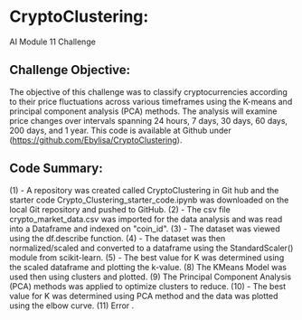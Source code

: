 # CryptoClustering:
AI Module 11 Challenge

## Challenge Objective:
The objective  of this challenge was to classify cryptocurrencies according to their price fluctuations across various timeframes using the K-means and principal component analysis (PCA) methods. The analysis will examine price changes over intervals spanning 24 hours, 7 days, 30 days, 60 days, 200 days, and 1 year. This code is available at Github under (https://github.com/Ebylisa/CryptoClustering).

## Code Summary:
(1) - A repository was created called CryptoClustering in Git hub and the starter code  Crypto_Clustering_starter_code.ipynb was downloaded on the local Git repository and pushed to GitHub. (2) - The csv file crypto_market_data.csv was imported for the data analysis and was read into a Dataframe and indexed on "coin_id". (3) - The dataset was viewed using the df.describe function. (4) - The dataset was then normalized/scaled and converted to a dataframe using the StandardScaler() module from scikit-learn. (5) - The best value for K was determined using the scaled dataframe and plotting the k-value. (8) The KMeans Model was used then using clusters and plotted. (9)  The Principal Component Analysis (PCA) methods was applied to optimize clusters to reduce. (10) - The best value for K was determined using  PCA method and the data was plotted using the elbow curve. (11) Error .

